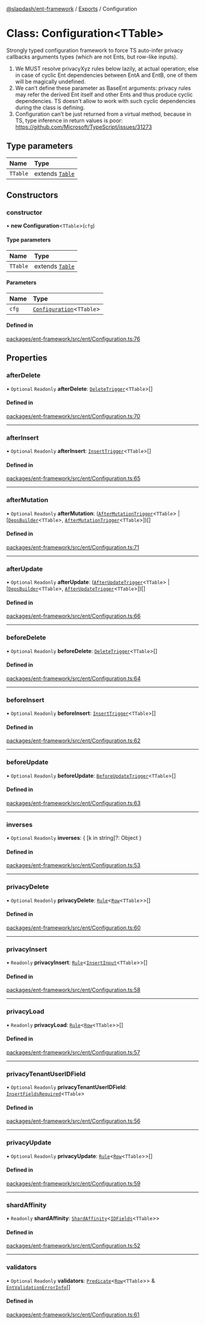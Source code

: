 [@slapdash/ent-framework](../README.md) / [Exports](../modules.md) / Configuration

# Class: Configuration<TTable\>

Strongly typed configuration framework to force TS auto-infer privacy
callbacks arguments types (which are not Ents, but row-like inputs).
1. We MUST resolve privacyXyz rules below lazily, at actual operation; else
   in case of cyclic Ent dependencies between EntA and EntB, one of them will
   be magically undefined.
2. We can’t define these parameter as BaseEnt arguments: privacy rules may
   refer the derived Ent itself and other Ents and thus produce cyclic
   dependencies. TS doesn't allow to work with such cyclic dependencies
   during the class is defining.
3. Configuration can’t be just returned from a virtual method, because in TS,
   type inference in return values is poor:
   https://github.com/Microsoft/TypeScript/issues/31273

## Type parameters

| Name | Type |
| :------ | :------ |
| `TTable` | extends [`Table`](../modules.md#table) |

## Constructors

### constructor

• **new Configuration**<`TTable`\>(`cfg`)

#### Type parameters

| Name | Type |
| :------ | :------ |
| `TTable` | extends [`Table`](../modules.md#table) |

#### Parameters

| Name | Type |
| :------ | :------ |
| `cfg` | [`Configuration`](Configuration.md)<`TTable`\> |

#### Defined in

[packages/ent-framework/src/ent/Configuration.ts:76](https://github.com/time-loop/slapdash/blob/master/packages/ent-framework/src/ent/Configuration.ts#L76)

## Properties

### afterDelete

• `Optional` `Readonly` **afterDelete**: [`DeleteTrigger`](../modules.md#deletetrigger)<`TTable`\>[]

#### Defined in

[packages/ent-framework/src/ent/Configuration.ts:70](https://github.com/time-loop/slapdash/blob/master/packages/ent-framework/src/ent/Configuration.ts#L70)

___

### afterInsert

• `Optional` `Readonly` **afterInsert**: [`InsertTrigger`](../modules.md#inserttrigger)<`TTable`\>[]

#### Defined in

[packages/ent-framework/src/ent/Configuration.ts:65](https://github.com/time-loop/slapdash/blob/master/packages/ent-framework/src/ent/Configuration.ts#L65)

___

### afterMutation

• `Optional` `Readonly` **afterMutation**: ([`AfterMutationTrigger`](../modules.md#aftermutationtrigger)<`TTable`\> \| [[`DepsBuilder`](../modules.md#depsbuilder)<`TTable`\>, [`AfterMutationTrigger`](../modules.md#aftermutationtrigger)<`TTable`\>])[]

#### Defined in

[packages/ent-framework/src/ent/Configuration.ts:71](https://github.com/time-loop/slapdash/blob/master/packages/ent-framework/src/ent/Configuration.ts#L71)

___

### afterUpdate

• `Optional` `Readonly` **afterUpdate**: ([`AfterUpdateTrigger`](../modules.md#afterupdatetrigger)<`TTable`\> \| [[`DepsBuilder`](../modules.md#depsbuilder)<`TTable`\>, [`AfterUpdateTrigger`](../modules.md#afterupdatetrigger)<`TTable`\>])[]

#### Defined in

[packages/ent-framework/src/ent/Configuration.ts:66](https://github.com/time-loop/slapdash/blob/master/packages/ent-framework/src/ent/Configuration.ts#L66)

___

### beforeDelete

• `Optional` `Readonly` **beforeDelete**: [`DeleteTrigger`](../modules.md#deletetrigger)<`TTable`\>[]

#### Defined in

[packages/ent-framework/src/ent/Configuration.ts:64](https://github.com/time-loop/slapdash/blob/master/packages/ent-framework/src/ent/Configuration.ts#L64)

___

### beforeInsert

• `Optional` `Readonly` **beforeInsert**: [`InsertTrigger`](../modules.md#inserttrigger)<`TTable`\>[]

#### Defined in

[packages/ent-framework/src/ent/Configuration.ts:62](https://github.com/time-loop/slapdash/blob/master/packages/ent-framework/src/ent/Configuration.ts#L62)

___

### beforeUpdate

• `Optional` `Readonly` **beforeUpdate**: [`BeforeUpdateTrigger`](../modules.md#beforeupdatetrigger)<`TTable`\>[]

#### Defined in

[packages/ent-framework/src/ent/Configuration.ts:63](https://github.com/time-loop/slapdash/blob/master/packages/ent-framework/src/ent/Configuration.ts#L63)

___

### inverses

• `Optional` `Readonly` **inverses**: { [k in string]?: Object }

#### Defined in

[packages/ent-framework/src/ent/Configuration.ts:53](https://github.com/time-loop/slapdash/blob/master/packages/ent-framework/src/ent/Configuration.ts#L53)

___

### privacyDelete

• `Optional` `Readonly` **privacyDelete**: [`Rule`](Rule.md)<[`Row`](../modules.md#row)<`TTable`\>\>[]

#### Defined in

[packages/ent-framework/src/ent/Configuration.ts:60](https://github.com/time-loop/slapdash/blob/master/packages/ent-framework/src/ent/Configuration.ts#L60)

___

### privacyInsert

• `Readonly` **privacyInsert**: [`Rule`](Rule.md)<[`InsertInput`](../modules.md#insertinput)<`TTable`\>\>[]

#### Defined in

[packages/ent-framework/src/ent/Configuration.ts:58](https://github.com/time-loop/slapdash/blob/master/packages/ent-framework/src/ent/Configuration.ts#L58)

___

### privacyLoad

• `Readonly` **privacyLoad**: [`Rule`](Rule.md)<[`Row`](../modules.md#row)<`TTable`\>\>[]

#### Defined in

[packages/ent-framework/src/ent/Configuration.ts:57](https://github.com/time-loop/slapdash/blob/master/packages/ent-framework/src/ent/Configuration.ts#L57)

___

### privacyTenantUserIDField

• `Optional` `Readonly` **privacyTenantUserIDField**: [`InsertFieldsRequired`](../modules.md#insertfieldsrequired)<`TTable`\>

#### Defined in

[packages/ent-framework/src/ent/Configuration.ts:56](https://github.com/time-loop/slapdash/blob/master/packages/ent-framework/src/ent/Configuration.ts#L56)

___

### privacyUpdate

• `Optional` `Readonly` **privacyUpdate**: [`Rule`](Rule.md)<[`Row`](../modules.md#row)<`TTable`\>\>[]

#### Defined in

[packages/ent-framework/src/ent/Configuration.ts:59](https://github.com/time-loop/slapdash/blob/master/packages/ent-framework/src/ent/Configuration.ts#L59)

___

### shardAffinity

• `Readonly` **shardAffinity**: [`ShardAffinity`](../modules.md#shardaffinity)<[`IDFields`](../modules.md#idfields)<`TTable`\>\>

#### Defined in

[packages/ent-framework/src/ent/Configuration.ts:52](https://github.com/time-loop/slapdash/blob/master/packages/ent-framework/src/ent/Configuration.ts#L52)

___

### validators

• `Optional` `Readonly` **validators**: [`Predicate`](../interfaces/Predicate.md)<[`Row`](../modules.md#row)<`TTable`\>\> & [`EntValidationErrorInfo`](../interfaces/EntValidationErrorInfo.md)[]

#### Defined in

[packages/ent-framework/src/ent/Configuration.ts:61](https://github.com/time-loop/slapdash/blob/master/packages/ent-framework/src/ent/Configuration.ts#L61)
